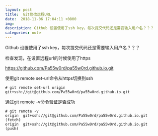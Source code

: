 ```yaml
---
layout: post
title:  Git修改远程URL
date:  2018-11-06 17:04:11 +0800
img:
description: Github 设置使用了ssh key，每次提交代码还是需要输入用户名？？？
categories: note
---
```


Github 设置使用了ssh key，每次提交代码还是需要输入用户名？？？

检查发现，在设置远程url的时候使用了https

https://github.com/Pa55w0rd/pa55w0rd.github.io.git

使用git remote set-url命令从https切换到ssh
```
# git remote set-url origin git+ssh://git@github.com/Pa55w0rd/pa55w0rd.github.io.git
```
通过git remote -v命令验证是否成功
```
# git remote -v
origin  git+ssh://git@github.com/Pa55w0rd/pa55w0rd.github.io.git (fetch)
origin  git+ssh://git@github.com/Pa55w0rd/pa55w0rd.github.io.git (push)
```